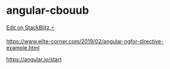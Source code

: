 # angular-cbouub

[Edit on StackBlitz ⚡️](https://stackblitz.com/edit/angular-cbouub)

https://www.elite-corner.com/2019/02/angular-ngfor-directive-example.html

https://angular.io/start
